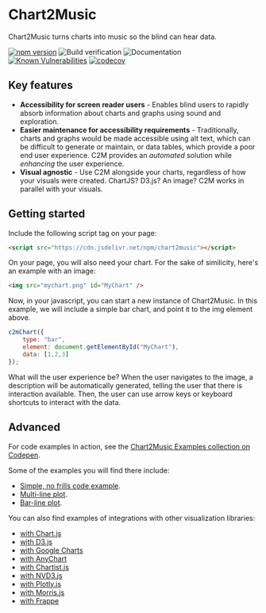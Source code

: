 # Chart2Music

Chart2Music turns charts into music so the blind can hear data.

[![npm version](https://badge.fury.io/js/chart2music.svg)](https://badge.fury.io/js/chart2music)
![Build verification](https://github.com/julianna-langston/chart2music/actions/workflows/ci-build.yml/badge.svg)
![Documentation](https://github.com/julianna-langston/chart2music/actions/workflows/ci-docs-build.yml/badge.svg?event=push)
[![Known Vulnerabilities](https://snyk.io/test/github/julianna-langston/chart2music/badge.svg)](https://snyk.io/test/github/julianna-langston/chart2music)
[![codecov](https://codecov.io/gh/julianna-langston/chart2music/branch/main/graph/badge.svg?token=4T7MV9XKFS)](https://codecov.io/gh/julianna-langston/chart2music)

## Key features

* **Accessibility for screen reader users** - Enables blind users to rapidly absorb information about charts and graphs using sound and exploration.
* **Easier maintenance for accessibility requirements** - Traditionally, charts and graphs would be made accessible using alt text, which can be difficult to generate or maintain, or data tables, which provide a poor end user experience. C2M provides an *automated* solution while *enhancing* the user experience.
* **Visual agnostic** - Use C2M alongside your charts, regardless of how your visuals were created. ChartJS? D3.js? An image? C2M works in parallel with your visuals.

## Getting started

Include the following script tag on your page:

```html
<script src="https://cdn.jsdelivr.net/npm/chart2music"></script>
```

On your page, you will also need your chart. For the sake of similicity, here's an example with an image:

```html
<img src="mychart.png" id="MyChart" />
```

Now, in your javascript, you can start a new instance of Chart2Music. In this example, we will include a simple bar chart, and point it to the img element above.

```javascript
c2mChart({
    type: "bar",
    element: document.getElementById("MyChart"),
    data: [1,2,3]
});
```

What will the user experience be? When the user navigates to the image, a description will be automatically generated, telling the user that there is interaction available. Then, the user can use arrow keys or keyboard shortcuts to interact with the data.

## Advanced

For code examples in action, see the [Chart2Music Examples collection on Codepen](https://codepen.io/collection/BNedqm).

Some of the examples you will find there include:
* [Simple, no frills code example](https://codepen.io/chart2music/pen/ExEmqbr).
* [Multi-line plot](https://codepen.io/chart2music/full/gOegZpm).
* [Bar-line plot](https://codepen.io/chart2music/full/QWmdpOJ).

You can also find examples of integrations with other visualization libraries:
* [with Chart.js](https://codepen.io/chart2music/pen/YzaVxPK)
* [with D3.js](https://codepen.io/chart2music/full/gOezOaY)
* [with Google Charts](https://codepen.io/chart2music/full/abYGoBJ)
* [with AnyChart](https://codepen.io/chart2music/full/abYGoME)
* [with Chartist.js](https://codepen.io/chart2music/full/LYdmPNj)
* [with NVD3.js](https://codepen.io/chart2music/full/jOzxNQW)
* [with Plotly.js](https://codepen.io/chart2music/full/BarrXYr)
* [with Morris.js](https://codepen.io/chart2music/full/abYGobm)
* [with Frappe](https://codepen.io/chart2music/full/QWmrWWE)
